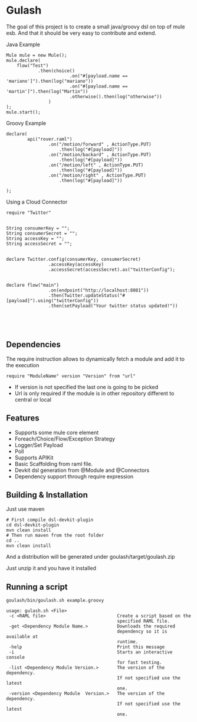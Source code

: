 Gulash
==========

The goal of this project is to create a small java/groovy dsl on top of mule
esb. And that it should be very easy to contribute and extend.

Java Example

~~~~~~~~~~~~~~~~~~~~~~~~~~~~~~~~~~~~~~~~~~~~~~~~~~~~~~~~~~~~~~~~~~~~~~~~~~~~~~~~
Mule mule = new Mule();
mule.declare( 
    flow("Test")
            .then(choice()
                        .on("#[payload.name == 'mariano']").then(log("mariano"))
                        .on("#[payload.name == 'martin']").then(log("Martin"))
                        .otherwise().then(log("otherwise"))
                ) 
); 
mule.start();
~~~~~~~~~~~~~~~~~~~~~~~~~~~~~~~~~~~~~~~~~~~~~~~~~~~~~~~~~~~~~~~~~~~~~~~~~~~~~~~~

Groovy Example

~~~~~~~~~~~~~~~~~~~~~~~~~~~~~~~~~~~~~~~~~~~~~~~~~~~~~~~~~~~~~~~~~~~~~~~~~~~~~~~~
declare(
        api("rover.raml")
                .on("/motion/forward" , ActionType.PUT)
                    .then(log("#[payload]"))
                .on("/motion/backard" , ActionType.PUT)
                    .then(log("#[payload]"))
                .on("/motion/left" , ActionType.PUT)
                    .then(log("#[payload]"))
                .on("/motion/right" , ActionType.PUT)
                    .then(log("#[payload]"))

);
~~~~~~~~~~~~~~~~~~~~~~~~~~~~~~~~~~~~~~~~~~~~~~~~~~~~~~~~~~~~~~~~~~~~~~~~~~~~~~~~

Using a Cloud Connector

~~~~~~~~~~~~~~~~~~~~~~~~~~~~~~~~~~~~~~~~~~~~~~~~~~~~~~~~~~~~~~~~~~~~~~~~~~~~~~~~
require "Twitter"


String consumerKey = "";
String consumerSecret = "";
String accessKey = "";
String accessSecret = "";


declare Twitter.config(consumerKey, consumerSecret)
                .accessKey(accessKey)
                .accessSecret(accessSecret).as("twitterConfig");


declare flow("main")
                .on(endpoint("http://localhost:8081"))
                .then(Twitter.updateStatus("#[payload]").using("twitterConfig"))
                .then(setPayload("Your twitter status updated!"))





~~~~~~~~~~~~~~~~~~~~~~~~~~~~~~~~~~~~~~~~~~~~~~~~~~~~~~~~~~~~~~~~~~~~~~~~~~~~~~~~

Dependencies
--------
 The require instruction allows to dynamically fetch a module and add it to the execution
 ~~~~~~~~~~~~~~~~~~~~~~~~~~~~~~~~~~~~~~~~~~~~~~~~~~~~~~~~~~~~~~~~~~~~~~~~~~~~~~~~
 require "ModuleName" version "Version" from "url"
 ~~~~~~~~~~~~~~~~~~~~~~~~~~~~~~~~~~~~~~~~~~~~~~~~~~~~~~~~~~~~~~~~~~~~~~~~~~~~~~~~

* If version is not specified the last one is going to be picked
* Url is only required if the module is in other repository different to central or local


Features
--------

* Supports some mule core element
 * Foreach/Choice/Flow/Exception Strategy
 * Logger/Set Payload
 * Poll
* Supports APIKit
 * Basic Scaffolding from raml file.
* Devkit dsl generation from @Module and @Connectors
* Dependency support through require expression


Building & Installation
--------

Just use maven

~~~~~~~~~~~~~~~~~~~~~~~~~~~~~~~~~~~~~~~~~~~~~~~~~~~~~~~~~~~~~~~~~~~~~~~~~~~~~~~~
# First compile dsl-devkit-plugin
cd dsl-devkit-plugin
mvn clean install
# Then run maven from the root folder
cd ..
mvn clean install
~~~~~~~~~~~~~~~~~~~~~~~~~~~~~~~~~~~~~~~~~~~~~~~~~~~~~~~~~~~~~~~~~~~~~~~~~~~~~~~~

And a distribution will be generated under goulash/target/goulash.zip

Just unzip it and you have it installed

Running a script
-----------

~~~~~~~~~~~~~~~~~~~~~~~~~~~~~~~~~~~~~~~~~~~~~~~~~~~~~~~~~~~~~~~~~~~~~~~~~~~~~~~~
goulash/bin/goulash.sh example.groovy
~~~~~~~~~~~~~~~~~~~~~~~~~~~~~~~~~~~~~~~~~~~~~~~~~~~~~~~~~~~~~~~~~~~~~~~~~~~~~~~~
~~~~~~~~~~~~~~~~~~~~~~~~~~~~~~~~~~~~~~~~~~~~~~~~~~~~~~~~~~~~~~~~~~~~~~~~~~~~~~~~
usage: gulash.sh <File>
 -c <RAML file>                           Create a script based on the
                                          specified RAML file.
 -get <Dependency Module Name.>           Downloads the required
                                          dependency so it is available at
                                          runtime.
 -help                                    Print this message
 -i                                       Starts an interactive console
                                          for fast testing.
 -list <Dependency Module Version.>       The version of the dependency.
                                          If not specified use the latest
                                          one.
 -version <Dependency Module  Version.>   The version of the dependency.
                                          If not specified use the latest
                                          one.
~~~~~~~~~~~~~~~~~~~~~~~~~~~~~~~~~~~~~~~~~~~~~~~~~~~~~~~~~~~~~~~~~~~~~~~~~~~~~~~~
